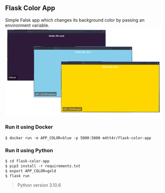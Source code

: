 ## Flask Color App

Simple Falsk app which changes its background color by passing an environment variable.
![Screenshot of the app.](https://github.com/AhmedMattar21/flask-color-app/blob/master/static/images/color_app.png)

### Run it using Docker
```
$ docker run -e APP_COLOR=blue -p 5000:5000 m4tt4r/flask-color-app
```

### Run it using Python
```
$ cd flask-color-app
$ pip3 install -r requirements.txt
$ export APP_COLOR=gold
$ flask run
```

> Python version 3.10.6

